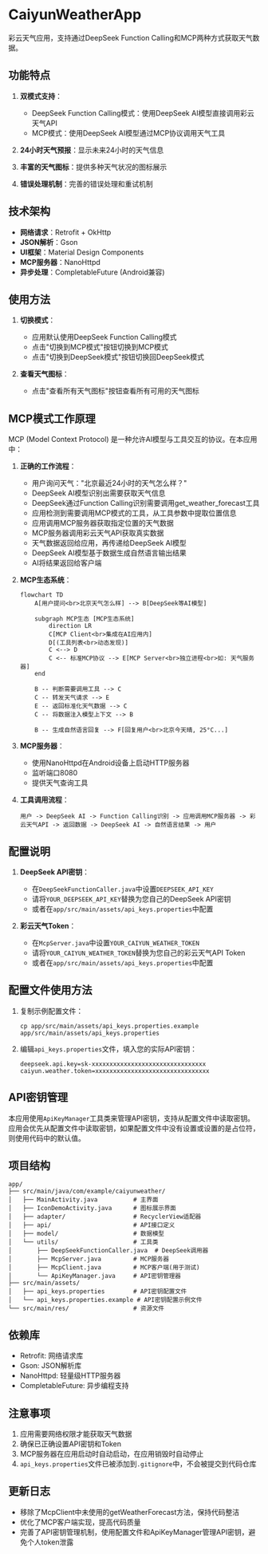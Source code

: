 # CaiyunWeatherApp

彩云天气应用，支持通过DeepSeek Function Calling和MCP两种方式获取天气数据。

## 功能特点

1. **双模式支持**：
   - DeepSeek Function Calling模式：使用DeepSeek AI模型直接调用彩云天气API
   - MCP模式：使用DeepSeek AI模型通过MCP协议调用天气工具

2. **24小时天气预报**：显示未来24小时的天气信息

3. **丰富的天气图标**：提供多种天气状况的图标展示

4. **错误处理机制**：完善的错误处理和重试机制

## 技术架构

- **网络请求**：Retrofit + OkHttp
- **JSON解析**：Gson
- **UI框架**：Material Design Components
- **MCP服务器**：NanoHttpd
- **异步处理**：CompletableFuture (Android兼容)

## 使用方法

1. **切换模式**：
   - 应用默认使用DeepSeek Function Calling模式
   - 点击"切换到MCP模式"按钮切换到MCP模式
   - 点击"切换到DeepSeek模式"按钮切换回DeepSeek模式

2. **查看天气图标**：
   - 点击"查看所有天气图标"按钮查看所有可用的天气图标

## MCP模式工作原理

MCP (Model Context Protocol) 是一种允许AI模型与工具交互的协议。在本应用中：

1. **正确的工作流程**：
   - 用户询问天气："北京最近24小时的天气怎么样？"
   - DeepSeek AI模型识别出需要获取天气信息
   - DeepSeek通过Function Calling识别需要调用get_weather_forecast工具
   - 应用检测到需要调用MCP模式的工具，从工具参数中提取位置信息
   - 应用调用MCP服务器获取指定位置的天气数据
   - MCP服务器调用彩云天气API获取真实数据
   - 天气数据返回给应用，再传递给DeepSeek AI模型
   - DeepSeek AI模型基于数据生成自然语言输出结果
   - AI将结果返回给客户端

2. **MCP生态系统**：
   ```mermaid
   flowchart TD
       A[用户提问<br>北京天气怎么样] --> B[DeepSeek等AI模型]
       
       subgraph MCP生态 [MCP生态系统]
           direction LR
           C[MCP Client<br>集成在AI应用内]
           D[(工具列表<br>动态发现)]
           C <--> D
           C <-- 标准MCP协议 --> E[MCP Server<br>独立进程<br>如: 天气服务器]
       end

       B -- 判断需要调用工具 --> C
       C -- 转发天气请求 --> E
       E -- 返回标准化天气数据 --> C
       C -- 将数据注入模型上下文 --> B
       
       B -- 生成自然语言回复 --> F[回复用户<br>北京今天晴, 25°C...]
   ```

3. **MCP服务器**：
   - 使用NanoHttpd在Android设备上启动HTTP服务器
   - 监听端口8080
   - 提供天气查询工具

4. **工具调用流程**：
   ```
   用户 -> DeepSeek AI -> Function Calling识别 -> 应用调用MCP服务器 -> 彩云天气API -> 返回数据 -> DeepSeek AI -> 自然语言结果 -> 用户
   ```

## 配置说明

1. **DeepSeek API密钥**：
   - 在`DeepSeekFunctionCaller.java`中设置`DEEPSEEK_API_KEY`
   - 请将`YOUR_DEEPSEEK_API_KEY`替换为您自己的DeepSeek API密钥
   - 或者在`app/src/main/assets/api_keys.properties`中配置

2. **彩云天气Token**：
   - 在`McpServer.java`中设置`YOUR_CAIYUN_WEATHER_TOKEN`
   - 请将`YOUR_CAIYUN_WEATHER_TOKEN`替换为您自己的彩云天气API Token
   - 或者在`app/src/main/assets/api_keys.properties`中配置

## 配置文件使用方法

1. 复制示例配置文件：
   ```
   cp app/src/main/assets/api_keys.properties.example app/src/main/assets/api_keys.properties
   ```

2. 编辑`api_keys.properties`文件，填入您的实际API密钥：
   ```
   deepseek.api.key=sk-xxxxxxxxxxxxxxxxxxxxxxxxxxxxxxxx
   caiyun.weather.token=xxxxxxxxxxxxxxxxxxxxxxxxxxxxxxxx
   ```

## API密钥管理

本应用使用`ApiKeyManager`工具类来管理API密钥，支持从配置文件中读取密钥。应用会优先从配置文件中读取密钥，如果配置文件中没有设置或设置的是占位符，则使用代码中的默认值。

## 项目结构

```
app/
├── src/main/java/com/example/caiyunweather/
│   ├── MainActivity.java          # 主界面
│   ├── IconDemoActivity.java      # 图标展示界面
│   ├── adapter/                   # RecyclerView适配器
│   ├── api/                       # API接口定义
│   ├── model/                     # 数据模型
│   └── utils/                     # 工具类
│       ├── DeepSeekFunctionCaller.java  # DeepSeek调用器
│       ├── McpServer.java         # MCP服务器
│       ├── McpClient.java         # MCP客户端(用于测试)
│       └── ApiKeyManager.java     # API密钥管理器
├── src/main/assets/
│   ├── api_keys.properties        # API密钥配置文件
│   └── api_keys.properties.example # API密钥配置示例文件
└── src/main/res/                  # 资源文件
```

## 依赖库

- Retrofit: 网络请求库
- Gson: JSON解析库
- NanoHttpd: 轻量级HTTP服务器
- CompletableFuture: 异步编程支持

## 注意事项

1. 应用需要网络权限才能获取天气数据
2. 确保已正确设置API密钥和Token
3. MCP服务器在应用启动时自动启动，在应用销毁时自动停止
4. `api_keys.properties`文件已被添加到`.gitignore`中，不会被提交到代码仓库

## 更新日志

- 移除了McpClient中未使用的getWeatherForecast方法，保持代码整洁
- 优化了MCP客户端实现，提高代码质量
- 完善了API密钥管理机制，使用配置文件和ApiKeyManager管理API密钥，避免个人token泄露